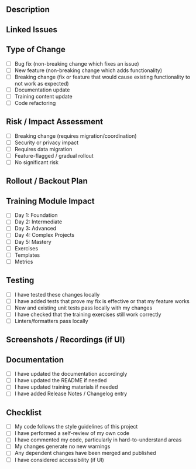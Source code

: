 

## Description
<!-- Brief description of the changes in this PR. -->
<!-- Briefly describe the changes and why. Keep it under 5 lines. -->

## Linked Issues
<!-- e.g. Closes #123, Relates to #456 -->

## Type of Change
- [ ] Bug fix (non-breaking change which fixes an issue)
- [ ] New feature (non-breaking change which adds functionality)
- [ ] Breaking change (fix or feature that would cause existing functionality to not work as expected)
- [ ] Documentation update
- [ ] Training content update
- [ ] Code refactoring

## Risk / Impact Assessment
- [ ] Breaking change (requires migration/coordination)
- [ ] Security or privacy impact
- [ ] Requires data migration
- [ ] Feature-flagged / gradual rollout
- [ ] No significant risk

## Rollout / Backout Plan
<!-- How to deploy, verify, and safely rollback if needed. -->
<!-- Include deployment steps, verification criteria, and rollback procedures -->

## Training Module Impact
<!-- If this affects training content, which modules are impacted? -->
- [ ] Day 1: Foundation
- [ ] Day 2: Intermediate
- [ ] Day 3: Advanced
- [ ] Day 4: Complex Projects
- [ ] Day 5: Mastery
- [ ] Exercises
- [ ] Templates
- [ ] Metrics

## Testing
- [ ] I have tested these changes locally
- [ ] I have added tests that prove my fix is effective or that my feature works
- [ ] New and existing unit tests pass locally with my changes
- [ ] I have checked that the training exercises still work correctly
- [ ] Linters/formatters pass locally

## Screenshots / Recordings (if UI)
<!-- Drag & drop or paste here -->

## Documentation
- [ ] I have updated the documentation accordingly
- [ ] I have updated the README if needed
- [ ] I have updated training materials if needed
- [ ] I have added Release Notes / Changelog entry

## Checklist
- [ ] My code follows the style guidelines of this project
- [ ] I have performed a self-review of my own code
- [ ] I have commented my code, particularly in hard-to-understand areas
- [ ] My changes generate no new warnings
- [ ] Any dependent changes have been merged and published
- [ ] I have considered accessibility (if UI)
